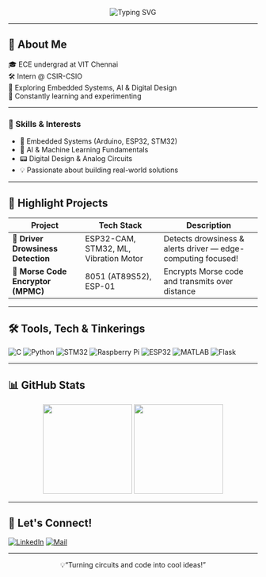 <!-- Banner -->
<p align="center">
  <img src="https://readme-typing-svg.demolab.com?font=Fira+Code&size=22&pause=1000&color=F78C6B&center=true&vCenter=true&width=500&lines=ECE+%7C+Embedded+Systems+%7C+AI+Explorer" alt="Typing SVG" />
</p>


---

## 👋 About Me

🎓 ECE undergrad at VIT Chennai  
🛠 Intern @ CSIR-CSIO  
🧠 Exploring Embedded Systems, AI & Digital Design  
🌱 Constantly learning and experimenting

---

### 🔧 Skills & Interests

- 🔌 Embedded Systems (Arduino, ESP32, STM32)  
- 🤖 AI & Machine Learning Fundamentals  
- 📟 Digital Design & Analog Circuits  
- 💡 Passionate about building real-world solutions

---

## 💼 Highlight Projects

| Project | Tech Stack | Description |
|--------|------------|-------------|
| 🚗 **Driver Drowsiness Detection** | ESP32-CAM, STM32, ML, Vibration Motor | Detects drowsiness & alerts driver — edge-computing focused! |
| 🎯 **Morse Code Encryptor (MPMC)** | 8051 (AT89S52), ESP-01 | Encrypts Morse code and transmits over distance |

---

## 🛠️ Tools, Tech & Tinkerings

![C](https://img.shields.io/badge/-C-00599C?style=flat-square&logo=c)
![Python](https://img.shields.io/badge/-Python-3776AB?style=flat-square&logo=python)
![STM32](https://img.shields.io/badge/-STM32-03234B?style=flat-square&logo=STMicroelectronics)
![Raspberry Pi](https://img.shields.io/badge/-Raspberry%20Pi-C51A4A?style=flat-square&logo=raspberrypi&logoColor=white)
![ESP32](https://img.shields.io/badge/-ESP32-3C3C3C?style=flat-square&logo=espressif)
![MATLAB](https://img.shields.io/badge/-MATLAB-0076A8?style=flat-square&logo=mathworks)
![Flask](https://img.shields.io/badge/-Flask-000000?style=flat-square&logo=flask)

---

## 📊 GitHub Stats

<p align="center">
  <img src="https://github-readme-stats.vercel.app/api?username=LokeshR-25&show_icons=true&theme=radical" height="180px"/>
  <img src="https://github-readme-stats.vercel.app/api/top-langs/?username=LokeshR-25&layout=compact&theme=radical" height="180px"/>
</p>

---

## 🔗 Let's Connect!

[![LinkedIn](https://img.shields.io/badge/-LinkedIn-0077B5?style=flat-square&logo=linkedin&logoColor=white)](https://www.linkedin.com/in/lokesh-rajendran/)
[![Mail](https://img.shields.io/badge/-Gmail-EA4335?style=flat-square&logo=gmail&logoColor=white)](mailto:lokeshrajendran25@gmail.com)

---

<p align="center">💡“Turning circuits and code into cool ideas!”</p>
